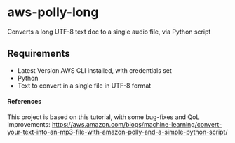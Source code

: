 # aws-polly-long
Converts a long UTF-8 text doc to a single audio file, via Python script

## Requirements
- Latest Version AWS CLI installed, with credentials set
- Python
- Text to convert in a single file in UTF-8 format



#### References
This project is based on this tutorial, with some bug-fixes and QoL improvements: https://aws.amazon.com/blogs/machine-learning/convert-your-text-into-an-mp3-file-with-amazon-polly-and-a-simple-python-script/
